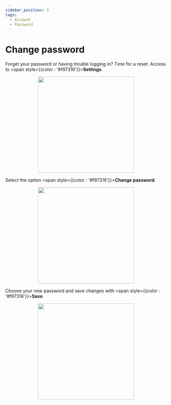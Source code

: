 ```yaml
---
sidebar_position: 5
tags:
  - Account
  - Password
---
```


# Change password

Forget your password or having trouble logging in? Time for a reset.
Access to <span style={{color : '#f97316'}}>**Settings**</span>.

<p align="center">
  <img src="/img/create-account/menu-button.png" width="300" />
</p>

Select the option <span style={{color : '#f97316'}}>**Change password**</span>.

<p align="center">
  <img src="/img/change-password/change-password.png" width="300" />
</p>

Choose your new password and save changes with <span style={{color : '#f97316'}}>**Save**</span>.

<p align="center">
  <img src="/img/change-password/save-password.png" width="300" />
</p>
